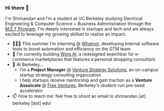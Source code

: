 ### Hi there 👋

I'm Shrinandan and I'm a student at UC Berkeley studying Electrical Engineering & Computer Science + Business Administration through the [M.E.T Program](https://www.met.berkeley.edu/). I'm deeply interested in startups and tech and am always excited to leverage my growing skillset to realize an impact. 

-  👨🏽‍💻 This summer I'm interning @ [Whatnot](https://www.whatnot.com/), developing internal software tools to boost automation and efficiency on the GTM team
- 🐣 I’m currently building [Wing AI](https://www.wingsearch.ai/), a redesigned searchbar for e-commerce marketplaces that features a personal shopping consultant. 
- 🏫 At Berkeley...
  - I'm a **Project Manager** @ [Venture Strategy Solutions](https://www.berkeleyvss.com/), an on-campus startup strategy consulting organization
  - I help startups receive mentorship and gain traction as a **Venture Assoicate** @ [Free Ventures](https://www.freeventures.org/), Berkeley's student-run pre-seed accelerator
- 📫 How to reach me: feel free to shoot an email to shrinandan [at] berkeley [dot] edu!
